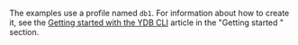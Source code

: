 The examples use a profile named `db1`. For information about how to create it, see the [Getting started with the YDB CLI](../../../getting_started/cli.md#profile) article in the "Getting started " section.

